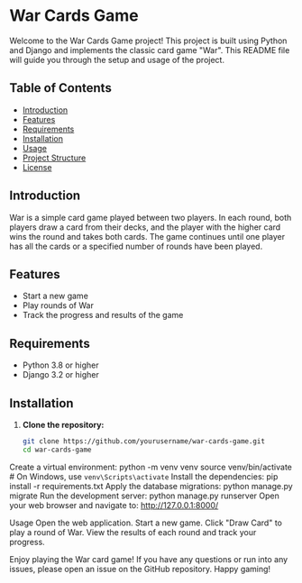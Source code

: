 # War Cards Game

Welcome to the War Cards Game project! This project is built using Python and Django and implements the classic card game "War". This README file will guide you through the setup and usage of the project.

## Table of Contents

- [Introduction](#introduction)
- [Features](#features)
- [Requirements](#requirements)
- [Installation](#installation)
- [Usage](#usage)
- [Project Structure](#project-structure)
- [License](#license)

## Introduction

War is a simple card game played between two players. In each round, both players draw a card from their decks, and the player with the higher card wins the round and takes both cards. The game continues until one player has all the cards or a specified number of rounds have been played.

## Features

- Start a new game
- Play rounds of War
- Track the progress and results of the game

## Requirements

- Python 3.8 or higher
- Django 3.2 or higher

## Installation

1. **Clone the repository:**

   ```bash
   git clone https://github.com/yourusername/war-cards-game.git
   cd war-cards-game
Create a virtual environment:
python -m venv venv
source venv/bin/activate  # On Windows, use `venv\Scripts\activate`
Install the dependencies:
pip install -r requirements.txt
Apply the database migrations:
python manage.py migrate
Run the development server:
python manage.py runserver
Open your web browser and navigate to:
http://127.0.0.1:8000/

Usage
Open the web application.
Start a new game.
Click "Draw Card" to play a round of War.
View the results of each round and track your progress.

Enjoy playing the War card game! If you have any questions or run into any issues, please open an issue on the GitHub repository. Happy gaming!
